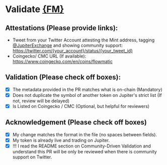 # Validate [{FM}](https://solscan.io/token/{Eh1fXbAipe4k7CYR9UMb2bbWmBcpU3HcyX3LWuRVFBLz})

## Attestations (Please provide links):
- Tweet from your Twitter Account attesting the Mint address, tagging [@JupiterExchange](https://twitter.com/JupiterExchange) and showing community support: https://twitter.com/{your_account}/status/{your_tweet_id}
- Coingecko/ CMC URL (If available): https://www.coingecko.com/en/coins/flowmatic

## Validation (Please check off boxes):
- [x] The metadata provided in the PR matches what is on-chain (Mandatory)
- [x] Does not duplicate the symbol of another token on Jupiter's strict list (If not, review will be delayed)
- [x] Is Listed on Coingecko / CMC (Optional, but helpful for reviewers)  

## Acknowledgement (Please check off boxes)
- [x] My change matches the format in the file (no spaces between fields).
- [x] My token is already live and trading on Jupiter.
- [x] !!! I read the README section on Community-Driven Validation and understand this PR will be only be reviewed when there is community support on Twitter.
